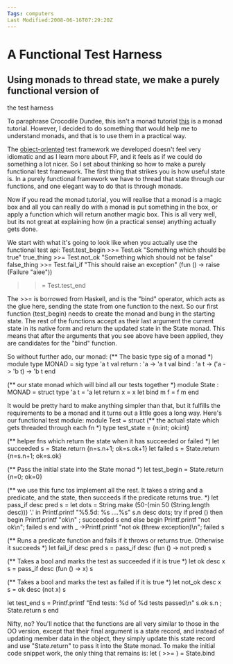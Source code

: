 ```yaml
---
Tags: computers
Last Modified:2008-06-16T07:29:20Z
---
```

# A Functional Test Harness

## Using monads to thread state, we make a purely functional version of
the test harness

To paraphrase Crocodile Dundee, this isn't a monad tutorial [this][5] is
a monad tutorial. However, I decided to do something that would help me
to understand monads, and that is to use them in a practical way.

The [object-oriented][6] test framework we developed doesn't feel very
idiomatic and as I learn more about FP, and it feels as if we could do
something a lot nicer. So I set about thinking so how to make a purely
functional test framework. The first thing that strikes you is how
useful state is. In a purely functional framework we have to thread
that state through our functions, and one elegant way to do that is
through monads.

Now if you read the monad tutorial, you will realise that a monad is a
magic box and all you can really do with a monad is put something in
the box, or apply a function which will return another magic box. This
is all very well, but its not great at explaining how (in a practical
sense) anything actually gets done.

We start with what it's going to look like when you actually use the
functional test api:
Test.test_begin >>=
Test.ok "Something which should be true" true_thing >>=
Test.not_ok "Something which should not be false" false_thing >>=
Test.fail_if "This should raise an exception" (fun () -> raise (Failure "aiee"))
>>=
Test.test_end

The >>= is borrowed from Haskell, and is the "bind" operator, which
acts as the glue here, sending the state from one function to the next.
So our first function (test_begin) needs to create the monad and bung
in the starting state. The rest of the functions accept as their last
argument the current state in its native form and return the updated
state in the State monad. This means that after the arguments that you
see above have been applied, they are candidates for the "bind"
function.

So without further ado, our monad:
(** The basic type sig of a monad *)
module type MONAD = sig
type 'a t
val return : 'a -> 'a t
val bind : 'a t -> ('a -> 'b t) -> 'b t
end

(** our state monad which will bind all our tests together *)
module State : MONAD = struct
type 'a t = 'a
let return x = x
let bind m f = f m
end

It would be pretty hard to make anything simpler than that, but it
fulfills the requirements to be a monad and it turns out a little goes
a long way. Here's our functional test module:
module Test = struct
(** the actual state which gets threaded through each fn *)
type test_state = {n:int; ok:int}

(** helper fns which return the state when it has succeeded or failed *)
let succeeded s = State.return {n=s.n+1; ok=s.ok+1}
let failed s = State.return {n=s.n+1; ok=s.ok}

(** Pass the initial state into the State monad *)
let test_begin = State.return {n=0; ok=0}

(** we use this func tos implement all the rest.  It takes a string and a
predicate, and the state, then succeeds if the predicate returns true. *)
let pass_if desc pred s =
let dots = String.make (50-(min 50 (String.length desc))) '.' in
Printf.printf "%5.5d: %s ....%s" s.n desc dots;
try
if pred () then
begin
Printf.printf "ok\n" ;
succeeded s
end
else
begin
Printf.printf "not ok\n";
failed s
end
with
_ ->Printf.printf "not ok (threw exception)\n";
failed s

(** Runs a predicate function and fails if it throws or
returns true.  Otherwise it succeeds *)
let fail_if desc pred s = pass_if desc (fun () -> not pred) s


(** Takes a bool and marks the test as succeeded if it is true *)
let ok desc x s = pass_if desc (fun () -> x) s

(** Takes a bool and marks the test as failed if it is true *)
let not_ok desc x s = ok desc (not x) s

let test_end s =
Printf.printf "End tests: %d of %d tests passed\n" s.ok s.n ;
State.return s
end

Nifty, no? You'll notice that the functions are all very similar to
those in the OO version, except that their final argument is a state
record, and instead of updating member data in the object, they simply
update this state record and use "State.return" to pass it into the
State monad. To make the initial code snippet work, the only thing that
remains is:
let ( >>= ) = State.bind

[1]: http://www.uncarved.com/articles/test_fun
[2]: http://www.uncarved.com/
[3]: http://www.uncarved.com/articles/contact
[4]: http://www.uncarved.com/login/
[5]: http://enfranchisedmind.com/blog/2007/08/06/a-monad-tutorial-for-ocaml/
[6]: http://www.uncarved.com/blog/testing_ocaml.mrk
[7]: http://www.uncarved.com/tags/computers
[8]: mailto:sean@uncarved.com
[9]: http://creativecommons.org/licenses/by-sa/4.0/
